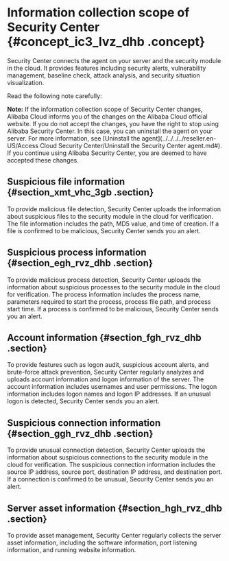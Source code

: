 # Information collection scope of Security Center {#concept_ic3_lvz_dhb .concept}

Security Center connects the agent on your server and the security module in the cloud. It provides features including security alerts, vulnerability management, baseline check, attack analysis, and security situation visualization.

Read the following note carefully:

**Note:** If the information collection scope of Security Center changes, Alibaba Cloud informs you of the changes on the Alibaba Cloud official website. If you do not accept the changes, you have the right to stop using Alibaba Security Center. In this case, you can uninstall the agent on your server. For more information, see [Uninstall the agent](../../../../reseller.en-US/Access Cloud Security Center/Uninstall the Security Center agent.md#). If you continue using Alibaba Security Center, you are deemed to have accepted these changes.

## Suspicious file information {#section_xmt_vhc_3gb .section}

To provide malicious file detection, Security Center uploads the information about suspicious files to the security module in the cloud for verification. The file information includes the path, MD5 value, and time of creation. If a file is confirmed to be malicious, Security Center sends you an alert.

## Suspicious process information {#section_egh_rvz_dhb .section}

To provide malicious process detection, Security Center uploads the information about suspicious processes to the security module in the cloud for verification. The process information includes the process name, parameters required to start the process, process file path, and process start time. If a process is confirmed to be malicious, Security Center sends you an alert.

## Account information {#section_fgh_rvz_dhb .section}

To provide features such as logon audit, suspicious account alerts, and brute-force attack prevention, Security Center regularly analyzes and uploads account information and logon information of the server. The account information includes usernames and user permissions. The logon information includes logon names and logon IP addresses. If an unusual logon is detected, Security Center sends you an alert.

## Suspicious connection information {#section_ggh_rvz_dhb .section}

To provide unusual connection detection, Security Center uploads the information about suspicious connections to the security module in the cloud for verification. The suspicious connection information includes the source IP address, source port, destination IP address, and destination port. If a connection is confirmed to be unusual, Security Center sends you an alert.

## Server asset information {#section_hgh_rvz_dhb .section}

To provide asset management, Security Center regularly collects the server asset information, including the software information, port listening information, and running website information.

